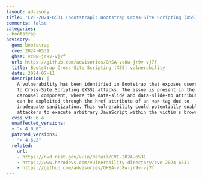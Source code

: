 ```yaml
---
layout: advisory
title: 'CVE-2024-6531 (bootstrap): Bootstrap Cross-Site Scripting (XSS) vulnerability'
comments: false
categories:
- bootstrap
advisory:
  gem: bootstrap
  cve: 2024-6531
  ghsa: vc8w-jr9v-vj7f
  url: https://github.com/advisories/GHSA-vc8w-jr9v-vj7f
  title: Bootstrap Cross-Site Scripting (XSS) vulnerability
  date: 2024-07-11
  description: |
    A vulnerability has been identified in Bootstrap that exposes users
    to Cross-Site Scripting (XSS) attacks. The issue is present in the
    carousel component, where the data-slide and data-slide-to attributes
    can be exploited through the href attribute of an <a> tag due to
    inadequate sanitization. This vulnerability could potentially enable
    attackers to execute arbitrary JavaScript within the victim's browser.
  cvss_v3: 6.4
  unaffected_versions:
  - "< 4.0.0"
  patched_versions:
  - "> 4.6.2"
  related:
    url:
    - https://nvd.nist.gov/vuln/detail/CVE-2024-6531
    - https://www.herodevs.com/vulnerability-directory/cve-2024-6531
    - https://github.com/advisories/GHSA-vc8w-jr9v-vj7f
---
```


